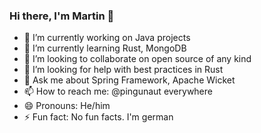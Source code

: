 ### Hi there, I'm Martin 👋

- 🔭 I’m currently working on Java projects 
- 🌱 I’m currently learning Rust, MongoDB
- 👯 I’m looking to collaborate on open source of any kind
- 🤔 I’m looking for help with best practices in Rust
- 💬 Ask me about Spring Framework, Apache Wicket
- 📫 How to reach me: @pingunaut everywhere
- 😄 Pronouns: He/him
- ⚡ Fun fact: No fun facts. I'm german 
